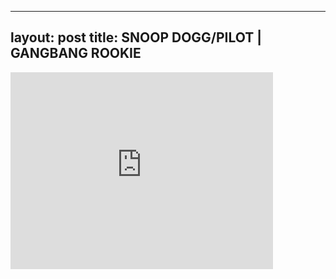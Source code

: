 

---
layout: post
title: SNOOP DOGG/PILOT | GANGBANG ROOKIE
---


<iframe width="420" height="315" src="http://www.youtube.com/embed/o0M7A0d4x9Y" frameborder="0" allowfullscreen></iframe>

